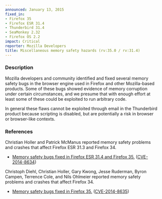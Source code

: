 ```yaml
---
announced: January 13, 2015
fixed_in:
- Firefox 35
- Firefox ESR 31.4
- Thunderbird 31.4
- SeaMonkey 2.32
- Firefox OS 2.2
impact: Critical
reporter: Mozilla Developers
title: Miscellaneous memory safety hazards (rv:35.0 / rv:31.4)
---
```


<h3>Description</h3>

<p>Mozilla developers and community identified and fixed several memory safety
bugs in the browser engine used in Firefox and other Mozilla-based products.
Some of these bugs showed evidence of memory corruption under certain
circumstances, and we presume that with enough effort at least some of these
could be exploited to run arbitrary code.</p>

<p class="note">In general these flaws cannot be exploited through email in the
Thunderbird product because scripting is disabled, but are potentially a risk in
browser or browser-like contexts.</p>


<h3>References</h3>

<p>Christian Holler and Patrick McManus reported memory safety problems and
crashes that affect Firefox ESR 31.3 and Firefox 34.</p>

<ul>
  <li><a href="https://bugzilla.mozilla.org/buglist.cgi?bug_id=1109889,1111737">
          Memory safety bugs fixed in Firefox ESR 31.4 and Firefox 35.</a> (<a
href="http://cve.mitre.org/cgi-bin/cvename.cgi?name=CVE-2014-8634"
class="ex-ref">CVE-2014-8634</a>)</li>
</ul>

<p>Christoph Diehl, Christian Holler, Gary Kwong, Jesse Ruderman, Byron Campen,
Terrence Cole, and Nils Ohlmeier reported memory safety problems
and crashes that affect Firefox 34.</p>

<ul>
  <li><a
href="https://bugzilla.mozilla.org/buglist.cgi?bug_id=1072871,1070962,1054538,
1072130,1026774,1027300,1067473,1098583">
          Memory safety bugs fixed in Firefox 35.</a> (<a
href="http://cve.mitre.org/cgi-bin/cvename.cgi?name=CVE-2014-8635"
class="ex-ref">CVE-2014-8635</a>)</li>
</ul>

